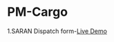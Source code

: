 
# PM-Cargo

1.SARAN Dispatch form-[Live Demo](https://team-3dpjx4it4-sarans-projects-6ab8095d.vercel.app)
